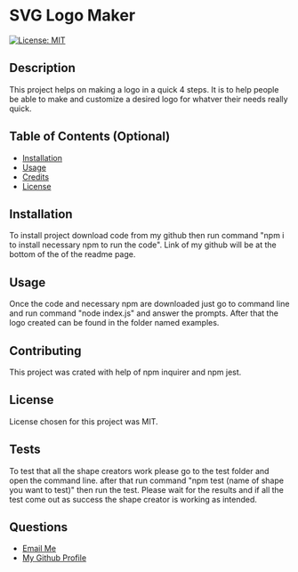 # SVG Logo Maker

  [![License: MIT](https://img.shields.io/badge/License-MIT-yellow.svg)](https://opensource.org/licenses/MIT)

## Description

This project helps on making a logo in a quick 4 steps. It is to help people be able to make and customize a desired logo for whatver their needs really quick.

## Table of Contents (Optional)


- [Installation](#installation)
- [Usage](#usage)
- [Credits](#credits)
- [License](#license)

## Installation

To install project download code from my github then run command "npm i to install necessary npm to run the code". Link of my github will be at the bottom of the of the readme page.

## Usage

Once the code and necessary npm are downloaded just go to command line and run command "node index.js" and answer the prompts. After that the logo created can be found in the folder named examples.    

## Contributing

This project was crated with help of npm inquirer and npm jest.

## License

License chosen for this project was MIT.

## Tests

To test that all the shape creators work please go to the test folder and open the command line. after that run command "npm test (name of shape you want to test)" then run the test. Please wait for the results and if all the test come out as success the shape creator is working as intended.

## Questions
<ul>
  <li> <a href='mailto://tavaresaxel95@gmail.com?subject="contact me"&body="Hello"'> Email Me </a></li>
  <li> <a href='https://github.com/tavaresaxel'> My Github Profile </a> </li>
</ul>
